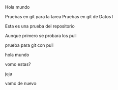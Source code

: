 Hola mundo

Pruebas en git para la tarea
Pruebas en git de Datos I

Esta es una prueba del repositorio

Aunque primero se probara los pull

prueba para git con pull

hola mundo

vomo estas?

jaja

vamo de nuevo